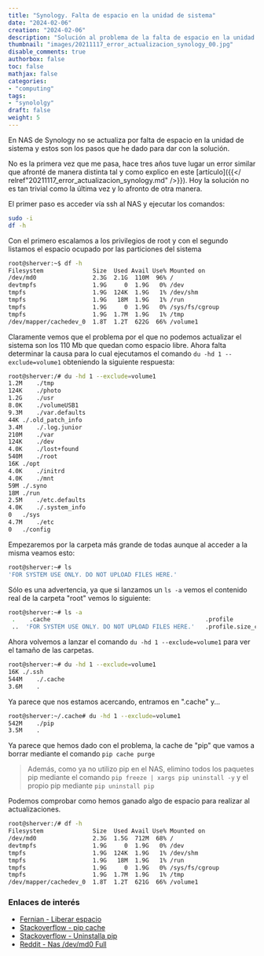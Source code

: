 ```yaml
---
title: "Synology. Falta de espacio en la unidad de sistema"
date: "2024-02-06"
creation: "2024-02-06"
description: "Solución al problema de la falta de espacio en la unidad de sistema"
thumbnail: "images/20211117_error_actualizacion_synology_00.jpg"
disable_comments: true
authorbox: false
toc: false
mathjax: false
categories:
- "computing"
tags:
- "synololgy"
draft: false
weight: 5
---
```

En NAS de Synology no se actualiza por falta de espacio en la unidad de sistema y estos son los pasos que he dado para dar con la solución.
<!--more-->
No es la primera vez que me pasa, hace tres años tuve lugar un error similar que afronté de manera distinta tal y como explico en este [artículo]({{</ relref"20211117_error_actualizacion_synology.md" />}}). Hoy la solución no es tan trivial como la última vez y lo afronto de otra manera.

El primer paso es acceder vía ssh al NAS y ejecutar los comandos:

``` bash
sudo -i
df -h
```
Con el primero escalamos a los privilegios de root y con el segundo listamos el espacio ocupado por las particiones del sistema

``` bash
root@sherver:~$ df -h
Filesystem              Size  Used Avail Use% Mounted on
/dev/md0                2.3G  2.1G  110M  96% /
devtmpfs                1.9G     0  1.9G   0% /dev
tmpfs                   1.9G  124K  1.9G   1% /dev/shm
tmpfs                   1.9G   18M  1.9G   1% /run
tmpfs                   1.9G     0  1.9G   0% /sys/fs/cgroup
tmpfs                   1.9G  1.7M  1.9G   1% /tmp
/dev/mapper/cachedev_0  1.8T  1.2T  622G  66% /volume1
```
Claramente vemos que el problema por el que no podemos actualizar el sistema son los 110 Mb que quedan como espacio libre. Ahora falta determinar la causa para lo cual ejecutamos el comando `du -hd 1 --exclude=volume1` obteniendo la siguiente respuesta:

``` Bash
root@sherver:/# du -hd 1 --exclude=volume1
1.2M	./tmp
124K	./photo
1.2G	./usr
8.0K	./volumeUSB1
9.3M	./var.defaults
44K	./.old_patch_info
3.4M	./.log.junior
210M	./var
124K	./dev
4.0K	./lost+found
540M	./root
16K	./opt
4.0K	./initrd
4.0K	./mnt
59M	./.syno
18M	./run
2.5M	./etc.defaults
4.0K	./.system_info
0	./sys
4.7M	./etc
0	./config
```

Empezaremos por la carpeta más grande de todas aunque al acceder a la misma veamos esto:

``` Bash
root@sherver:~# ls
'FOR SYSTEM USE ONLY. DO NOT UPLOAD FILES HERE.'
```

Sólo es una advertencia, ya que si lanzamos un `ls -a` vemos el contenido real de la carpeta "root" vemos lo siguiente:

``` Bash
root@sherver:~# ls -a
 .    .cache                                            .profile              .ssh
 ..  'FOR SYSTEM USE ONLY. DO NOT UPLOAD FILES HERE.'   .profile.size_check   .wget-hsts
```

Ahora volvemos a lanzar el comando `du -hd 1 --exclude=volume1` para ver el tamaño de las carpetas.

```  Bash
root@sherver:~# du -hd 1 --exclude=volume1
16K	./.ssh
544M	./.cache
3.6M	.
```

Ya parece que nos estamos acercando, entramos en ".cache" y...

``` Bash
root@sherver:~/.cache# du -hd 1 --exclude=volume1
542M	./pip
3.5M	.
```

Ya parece que hemos dado con el problema, la cache de "pip" que vamos a borrar mediante el comando `pip cache purge`

> Además, como ya no utilizo pip en el NAS, elimino todos los paquetes pip mediante el comando `pip freeze | xargs pip uninstall -y` y el propio pip mediante `pip uninstall pip`

Podemos comprobar como hemos ganado algo de espacio para realizar al actualizaciones.

``` Bash
root@sherver:/# df -h
Filesystem              Size  Used Avail Use% Mounted on
/dev/md0                2.3G  1.5G  712M  68% /
devtmpfs                1.9G     0  1.9G   0% /dev
tmpfs                   1.9G  124K  1.9G   1% /dev/shm
tmpfs                   1.9G   18M  1.9G   1% /run
tmpfs                   1.9G     0  1.9G   0% /sys/fs/cgroup
tmpfs                   1.9G  1.7M  1.9G   1% /tmp
/dev/mapper/cachedev_0  1.8T  1.2T  621G  66% /volume1
```

### Enlaces de interés
- [Fernian - Liberar espacio](https://fernian.blogspot.com/2020/04/liberar-espacio-de-un-nas-synology.html)
- [Stackoverflow - pip cache ](https://stackoverflow.com/questions/37513597/is-it-safe-to-delete-cache-pip-directory)
- [Stackoverflow - Uninstalla pip](https://es.stackoverflow.com/questions/261810/c%C3%B3mo-puedo-desinstalar-un-paquete-instalado-con-pip)
- [Reddit - Nas /dev/md0 Full](https://www.reddit.com/r/synology/comments/i8gpbe/help_nas_acting_up_devmd0_full/)




